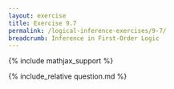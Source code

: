```yaml
---
layout: exercise
title: Exercise 9.7
permalink: /logical-inference-exercises/9-7/
breadcrumb: Inference in First-Order Logic
---
```


{% include mathjax_support %}

<div><i class="arrow-up" data-chapter="logical-inference-exercises" data-exercise="ex_7" data-rating="0"></i></div>
{% include_relative question.md %}
